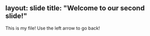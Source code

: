 layout: slide
title: "Welcome to our second slide!"
---
This is my file!
Use the left arrow to go back!

